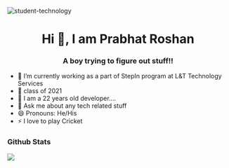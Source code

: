 
![student-technology](https://user-images.githubusercontent.com/80385292/115465715-a25ab580-a24c-11eb-9e31-458e7e15aa9e.jpg)

<h1 align="center"> Hi 👋, I am Prabhat Roshan</h1>

<h3 align="center">A boy trying to figure out stuff!!</h3>

- 🔭 I’m currently working as a part of StepIn program at L&T Technology Services
- 🌱 class of 2021
- 👯 I am a 22 years old developer....
- 💬 Ask me about any tech related stuff
- 😄 Pronouns: He/His
- ⚡ I love to play Cricket

### Github Stats

<img src="https://github-readme-stats.vercel.app/api?username=PrabhatRoshan&&show_icons=true&title_color=ffffff&icon_color=bb2acf&text_color=daf7dc&bg_color=151515">

